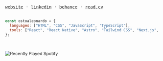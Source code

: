 <samp>
<a href='https://ostoaleonardo.vercel.app/'>website</a> ·
<a href='https://www.linkedin.com/in/ostoaleonardo/'>linkedin</a> ·
<a href='https://www.behance.net/ostoaleonardo'>behance</a> ·
<a href='https://read.cv/ostoaleonardo'>read.cv</a>
</samp>

<br />
<br />

```javascript
const ostoaleonardo = {
  languages: ["HTML", "CSS", "JavaScript", "TypeScript"],
  tools: ["React", "React Native", "Astro", "Tailwind CSS", "Next.js", "Expo"]
};
```

<br />

![Recently Played Spotify](https://spotify-recently-played-github-readme.vercel.app/api)
